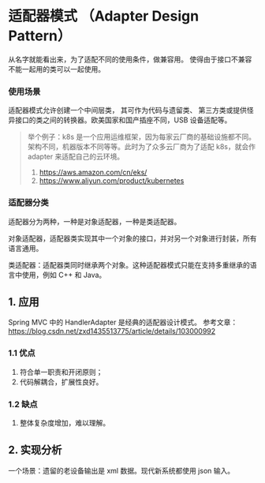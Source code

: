 # 适配器模式 （Adapter Design Pattern）

从名字就能看出来，为了适配不同的使用条件，做兼容用。
使得由于接口不兼容不能一起用的类可以一起使用。

### 使用场景

适配器模式允许创建一个中间层类， 其可作为代码与遗留类、 第三方类或提供怪异接口的类之间的转换器。欧美国家和国产插座不同，USB 设备适配等。

> 举个例子：k8s 是一个应用运维框架，因为每家云厂商的基础设施都不同。
> 架构不同，机器版本不同等等。此时为了众多云厂商为了适配 k8s，就会作 adapter 来适配自己的云环境。
> 1. https://aws.amazon.com/cn/eks/
> 2. https://www.aliyun.com/product/kubernetes

### 适配器分类

适配器分为两种，一种是对象适配器，一种是类适配器。

对象适配器，适配器类实现其中一个对象的接口，并对另一个对象进行封装，所有语言通用。

类适配器：适配器类同时继承两个对象。这种适配器模式只能在支持多重继承的语言中使用，例如 C++ 和 Java。

## 1. 应用

Spring MVC 中的 HandlerAdapter 是经典的适配器设计模式。
参考文章：https://blog.csdn.net/zxd1435513775/article/details/103000992

### 1.1 优点

1. 符合单一职责和开闭原则；
2. 代码解耦合，扩展性良好。

### 1.2 缺点

1. 整体复杂度增加，难以理解。

## 2. 实现分析

一个场景：遗留的老设备输出是 xml 数据。现代新系统都使用 json 输入。
